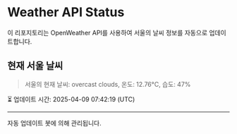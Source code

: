 
# Weather API Status

이 리포지토리는 OpenWeather API를 사용하여 서울의 날씨 정보를 자동으로 업데이트합니다.

## 현재 서울 날씨
> 서울의 현재 날씨: overcast clouds, 온도: 12.76°C, 습도: 47%

⏳ 업데이트 시간: 2025-04-09 07:42:19 (UTC)

---
자동 업데이트 봇에 의해 관리됩니다.

